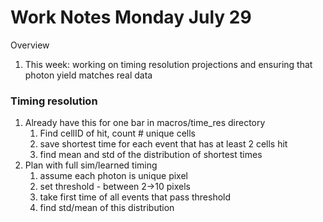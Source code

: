 # Work Notes Monday July 29

Overview

1. This week: working on timing resolution projections and ensuring that photon yield matches real data



### Timing resolution

1. Already have this for one bar in macros/time_res directory
   1. Find cellID of hit, count # unique cells
   2. save shortest time for each event that has at least 2 cells hit
   3. find mean and std of the distribution of shortest times
2. Plan with full sim/learned timing
   1. assume each photon is unique pixel
   2. set threshold - between 2->10 pixels
   3. take first time of all events that pass threshold
   4. find std/mean of this distribution